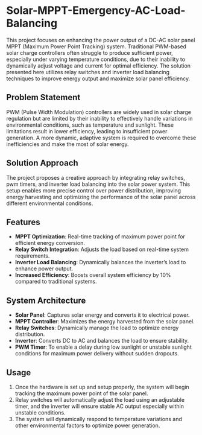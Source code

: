 # Solar-MPPT-Emergency-AC-Load-Balancing
This project focuses on enhancing the power output of a DC-AC solar panel MPPT (Maximum Power Point Tracking) system. Traditional PWM-based solar charge controllers often struggle to produce sufficient power, especially under varying temperature conditions, due to their inability to dynamically adjust voltage and current for optimal efficiency. The solution presented here utilizes relay switches and inverter load balancing techniques to improve energy output and maximize solar panel efficiency.

## Problem Statement
PWM (Pulse Width Modulation) controllers are widely used in solar charge regulation but are limited by their inability to effectively handle variations in environmental conditions, such as temperature and sunlight. These limitations result in lower efficiency, leading to insufficient power generation. A more dynamic, adaptive system is required to overcome these inefficiencies and make the most of solar energy.

## Solution Approach
The project proposes a creative approach by integrating relay switches, pwm timers, and inverter load balancing into the solar power system. This setup enables more precise control over power distribution, improving energy harvesting and optimizing the performance of the solar panel across different environmental conditions.

## Features
- **MPPT Optimization**: Real-time tracking of maximum power point for efficient energy conversion.
- **Relay Switch Integration**: Adjusts the load based on real-time system requirements.
- **Inverter Load Balancing**: Dynamically balances the inverter’s load to enhance power output.
- **Increased Efficiency**: Boosts overall system efficiency by 10% compared to traditional systems.

## System Architecture
- **Solar Panel**: Captures solar energy and converts it to electrical power.
- **MPPT Controller**: Maximizes the energy harvested from the solar panel.
- **Relay Switches**: Dynamically manage the load to optimize energy distribution.
- **Inverter**: Converts DC to AC and balances the load to ensure stability.
- **PWM Timer**: To enable a delay during low sunlight or unstable sunlight conditions for maximum power delivery without sudden dropouts.

## Usage
1. Once the hardware is set up and setup properly, the system will begin tracking the maximum power point of the solar panel.
2. Relay switches will automatically adjust the load using an adjustable timer, and the inverter will ensure stable AC output especially within unstable conditions.
3. The system will dynamically respond to temperature variations and other environmental factors to optimize power generation.

